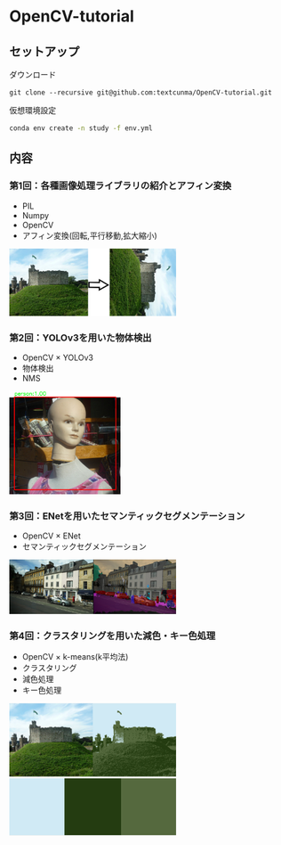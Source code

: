 # OpenCV-tutorial

## セットアップ

ダウンロード
```
git clone --recursive git@github.com:textcunma/OpenCV-tutorial.git
```

仮想環境設定
```bash
conda env create -n study -f env.yml
```

## 内容


### 第1回：各種画像処理ライブラリの紹介とアフィン変換

- PIL
- Numpy
- OpenCV
- アフィン変換(回転,平行移動,拡大縮小)

<img src="./assets/1.png" width="300">


### 第2回：YOLOv3を用いた物体検出

- OpenCV × YOLOv3
- 物体検出
- NMS

<img src="./assets/2.png" width="200">



### 第3回：ENetを用いたセマンティックセグメンテーション

- OpenCV × ENet
- セマンティックセグメンテーション

<img src="./assets/3.png" width="300">

### 第4回：クラスタリングを用いた減色・キー色処理

- OpenCV × k-means(k平均法)
- クラスタリング
- 減色処理
- キー色処理

<img src="./assets/4-1.png" width="300">
<img src="./assets/4-2.png" width="300">